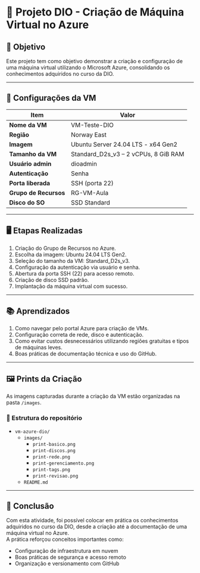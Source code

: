 # 🧠 Projeto DIO - Criação de Máquina Virtual no Azure

## 📌 Objetivo
Este projeto tem como objetivo demonstrar a criação e configuração de uma máquina virtual utilizando o Microsoft Azure, consolidando os conhecimentos adquiridos no curso da DIO.

---

## 🔧 Configurações da VM

| Item                    | Valor                                          |
|-------------------------|-----------------------------------------------|
| **Nome da VM**          | VM-Teste-DIO                                   |
| **Região**              | Norway East                                    |
| **Imagem**              | Ubuntu Server 24.04 LTS - x64 Gen2             |
| **Tamanho da VM**       | Standard_D2s_v3 – 2 vCPUs, 8 GiB RAM           |
| **Usuário admin**       | dioadmin                                       |
| **Autenticação**        | Senha                                          |
| **Porta liberada**      | SSH (porta 22)                                 |
| **Grupo de Recursos**   | RG-VM-Aula                                     |
| **Disco do SO**         | SSD Standard                                   |

---

## 🖥️ Etapas Realizadas

1. Criação do Grupo de Recursos no Azure.
2. Escolha da imagem: Ubuntu 24.04 LTS Gen2.
3. Seleção do tamanho da VM: Standard_D2s_v3.
4. Configuração da autenticação via usuário e senha.
5. Abertura da porta SSH (22) para acesso remoto.
6. Criação de disco SSD padrão.
7. Implantação da máquina virtual com sucesso.

---

## 📚 Aprendizados
1. Como navegar pelo portal Azure para criação de VMs.
2. Configuração correta de rede, disco e autenticação.
3. Como evitar custos desnecessários utilizando regiões gratuitas e tipos de máquinas leves.
4. Boas práticas de documentação técnica e uso do GitHub.

---

## 🖼️ Prints da Criação

As imagens capturadas durante a criação da VM estão organizadas na pasta `/images`.

### 📁 Estrutura do repositório

- `vm-azure-dio/`  
  - `images/`  
    - `print-basico.png`  
    - `print-discos.png`  
    - `print-rede.png`  
    - `print-gerenciamento.png`  
    - `print-tags.png`  
    - `print-revisao.png`  
  - `README.md`

---

## 🚀 Conclusão

Com esta atividade, foi possível colocar em prática os conhecimentos adquiridos no curso da DIO, desde a criação até a documentação de uma máquina virtual no Azure.  
A prática reforçou conceitos importantes como:

- Configuração de infraestrutura em nuvem
- Boas práticas de segurança e acesso remoto
- Organização e versionamento com GitHub


